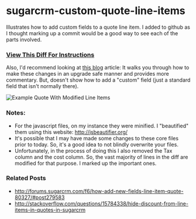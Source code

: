 sugarcrm-custom-quote-line-items
================================

Illustrates how to add custom fields to a quote line item.  I added to github as I thought marking up a commit would be a good way to see each of the parts involved.

### [View This Diff For Instructions](https://github.com/blak3r/sugarcrm-custom-quote-line-items/commit/33226031a15e43666b2d71ccdaf098c1c3b988b7)

Also, I'd recommend looking at [this blog](http://blog.sssworld.com/2013/10/25/customizing-line-item-in-sugarcrm-in-upgrade-safe-manner/) article:
It walks you through how to make these changes in an upgrade safe manner and provides more commentary.
But, doesn't show how to add a "custom" field (just a standard field that isn't normally there).

![Example Quote With Modified Line Items](https://raw.github.com/blak3r/sugarcrm-custom-quote-line-items/master/SampleWithCustomLineItem.png)

### Notes:
- For the javascript files, on my instance they were minified.  I "beautified" them using this website: http://jsbeautifier.org/
- It's possible that I may have made some changes to these core files prior to today.  So, it's a good idea to not blindly overwrite your files.
- Unfortunately, in the process of doing this I also removed the Tax column and the cost column.  So, the vast majority of lines in the diff are modified for that purpose.  I marked up the important ones.

### Related Posts

- http://forums.sugarcrm.com/f6/how-add-new-fields-line-item-quote-80327/#post279583
- http://stackoverflow.com/questions/15784338/hide-discount-from-line-items-in-quotes-in-sugarcrm
